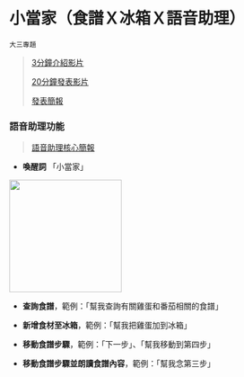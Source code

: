 # 小當家（食譜Ｘ冰箱Ｘ語音助理）
`大三專題`
> [3分鐘介紹影片](https://youtu.be/6bVTywDfLlc)
> 
> [20分鐘發表影片](https://youtu.be/i9l10Vul5vE)
> 
> [發表簡報](https://www.canva.com/design/DAFA1QeFe8Q/r6cTEmHgfaZfmDAmDDqmaQ/edit?utm_content=DAFA1QeFe8Q&utm_campaign=designshare&utm_medium=link2&utm_source=sharebutton)


### 語音助理功能
> [語音助理核心簡報](https://www.canva.com/design/DAFBH68Oe58/D9iVDsDLwDds9g_Goq7FiQ/edit?utm_content=DAFBH68Oe58&utm_campaign=designshare&utm_medium=link2&utm_source=sharebutton)

- **喚醒詞** 「小當家」
<img src="https://user-images.githubusercontent.com/59163273/171298201-ea563ae0-696b-46be-9e7b-96314ef927a2.png" width="200">

- **查詢食譜**，範例：「幫我查詢有關雞蛋和番茄相關的食譜」

- **新增食材至冰箱**，範例：「幫我把雞蛋加到冰箱」
- **移動食譜步驟**，範例：「下一步」、「幫我移動到第四步」
- **移動食譜步驟並朗讀食譜內容**，範例：「幫我念第三步」
